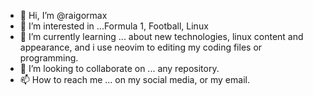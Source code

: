- 👋 Hi, I’m @raigormax
- 👀 I’m interested in ...Formula 1, Football, Linux
- 🌱 I’m currently learning ... about new technologies, linux content and appearance, and i use neovim to editing my coding files or programming.
- 💞️ I’m looking to collaborate on ... any repository.
- 📫 How to reach me ... on my social media, or my email.
<!---
raigormax37417/raigormax37417 is a ✨ special ✨ repository because its `README.md` (this file) appears on your GitHub profile.
You can click the Preview link to take a look at your changes.
--->
